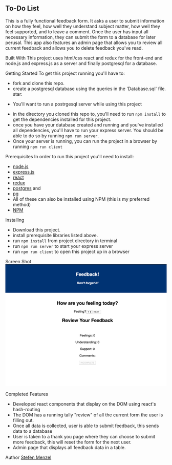 ## To-Do List

This is a fully functional feedback form. It asks a user to submit information on how they feel, how well they understand subject matter, how well they feel supported, and to leave a comment. Once the user has input all necessary information, they can submit the form to a database for later perusal. This app also features an admin page that allows you to review all current feedback and allows you to delete feedback you've read.

Built With
This project uses html/css react and redux for the front-end and node.js and express.js as a server and finally postgresql for a database.

Getting Started
To get this project running you'll have to:
* fork and clone this repo. 
* create a postgresql database using the queries in the 'Database.sql' file.
star:
- You'll want to run a postrgesql server while using this project
* in the directory you cloned this repo to, you'll need to run `npm install` to get the dependencies installed for this project.
* once you have your database created and running and you've installed all dependencies, you'll have to run your express server. You should be able to do so by running `npm run server`.
* Once your server is running, you can run the project in a browser by running `npm run client`

Prerequisites
In order to run this project you'll need to install:

* [node.js](https://nodejs.org/en/) 
* [express.js](https://expressjs.com/) 
* [react](https://reactjs.org/) 
* [redux](https://redux.js.org/)
* [postgres](https://www.postgresql.org/) and 
* [pg](https://node-postgres.com/)
* All of these can also be installed using NPM (this is my preferred method)
* [NPM](https://www.npmjs.com/)

Installing
* Download this project.
* install prerequisite libraries listed above.
* run `npm install` from project directory in terminal
* run `npm run server` to start your express server
* run `npm run client` to open this project up in a browser

Screen Shot
![Screenshot](ScreenShot.png)

Completed Features
* Developed react components that display on the DOM using react's hash-routing
* The DOM has a running tally "review" of all the current form the user is filling out.
* Once all data is collected, user is able to submit feedback, this sends data to a database
* User is taken to a thank you page where they can choose to submit more feedback, this will reset the form for the next user.
* Admin page that displays all feedback data in a table.

Author
[Stefen Menzel](https://github.com/stefenmenzel)
